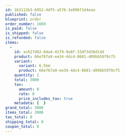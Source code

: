 ```yaml
---
id: 1b3112b3-6952-4df5-a576-3e896f1d4eaa
published: false
blueprint: order
order_number: 1669
is_paid: false
is_shipped: false
is_refunded: false
items:
  -
    id: ac627d02-84a4-41f9-9e8f-33df3d38d14d
    product: 66e767a9-ee34-4dc4-8681-d09bb59f0cf5
    variant:
      variant: 6.5km
      product: 66e767a9-ee34-4dc4-8681-d09bb59f0cf5
    quantity: 1
    total: 3000
    tax:
      amount: 0
      rate: 0
      price_includes_tax: true
    metadata: {  }
grand_total: 3000
items_total: 3000
tax_total: 0
shipping_total: 0
coupon_total: 0
---
```


